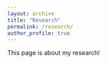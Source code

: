 ```yaml
---
layout: archive
title: "Research"
permalink: /research/
author_profile: true
---
```


This page is about my research!
